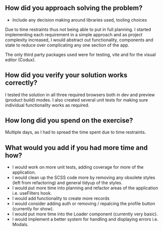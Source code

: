 ## How did you approach solving the problem?

- Include any decision making around libraries used, tooling choices

Due to time restraints thus not being able to put in full planning. I started implementing each requirement in
a simple approach and as project complexity increased, I would abstract out functionality, components and state to reduce over
complicating any one section of the app.

The only third party packages used were for testing, vite and for the visual editor (Codux).

## How did you verify your solution works correctly?

I tested the solution in all three required browsers both in dev and preview (product build) modes.
I also created several unit tests for making sure individual functionality works as required.

## How long did you spend on the exercise?

Multiple days, as I had to spread the time spent due to time restraints.

## What would you add if you had more time and how?

- I would work on more unit tests, adding coverage for more of the application.
- I would clean up the SCSS code more by removing any obsolete styles (left from refactoring) and general tidyup of the styles.
- I would put more time into planning and refactor areas of the application i.e. useFilters hook.
- I would add functionality to create more records
- I would consider adding auth or removing / repalcing the profile button (currently for show).
- I would put more time into the Loader component (currently very basic).
- I would implement a better system for handling and displaying errors i.e. Modals.
